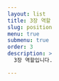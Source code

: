 ```yaml
---
layout: list
title: 3장 역할
slug: position
menu: true
submenu: true
order: 3
description: >
  3장 역할입니다.

---
```


